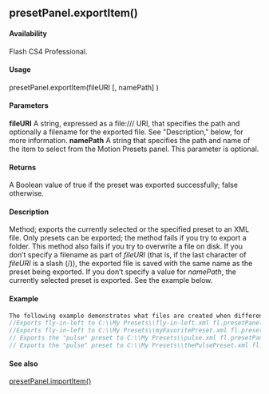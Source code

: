 ## presetPanel.exportItem()

#### Availability

Flash CS4 Professional.

#### Usage

presetPanel.exportItem(fileURI \[, namePath\] )

#### Parameters

**fileURI** A string, expressed as a file:/// URI, that specifies the path and optionally a filename for the exported file. See "Description," below, for more information.
**namePath** A string that specifies the path and name of the item to select from the Motion Presets panel. This parameter is optional.

#### Returns

A Boolean value of true if the preset was exported successfully; false otherwise.

#### Description

Method; exports the currently selected or the specified preset to an XML file. Only presets can be exported; the method fails if you try to export a folder. This method also fails if you try to overwrite a file on disk.
If you don’t specify a filename as part of *fileURI* (that is, if the last character of *fileURI* is a slash (/)), the exported file is saved with the same name as the preset being exported. If you don’t specify a value for *namePath*, the currently selected preset is exported. See the example below.

#### Example

```javascript
The following example demonstrates what files are created when different parameters are passed to this method, and informs you if the specified file was successfully created. Before running this example, select the fly-in-left preset in the Default Presets folder and create the My Presets folder on disk.
//Exports fly-in-left to C:\\My Presets\\fly-in-left.xml fl.presetPanel.exportItem("file:///C\|/My Presets/");
//Exports fly-in-left to C:\\My Presets\\myFavoritePreset.xml fl.presetPanel.exportItem("file:///C\|/My Presets/myFavoritePreset.xml");
// Exports the "pulse" preset to C:\\My Presets\\pulse.xml fl.presetPanel.exportItem("file:///C\|/My Presets/", "Default Presets/pulse");
// Exports the "pulse" preset to C:\\My Presets\\thePulsePreset.xml fl.presetPanel.exportItem("file:///C\|/My Presets/thePulsePreset.xml", "Default Presets/pulse");

```
#### See also

[presetPanel.importItem()](#!wielmic/developers-animatesdk-docs/test/presetPanel_object/presetPane8.md)
